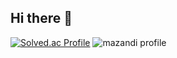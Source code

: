 ## Hi there 👋
[![Solved.ac Profile](http://mazassumnida.wtf/api/v2/generate_badge?boj=dongs826)](https://solved.ac/dongs826/)
![mazandi profile](http://mazandi.herokuapp.com/api?handle=dongs826)
<!--
**dongs826/dongs826** is a ✨ _special_ ✨ repository because its `README.md` (this file) appears on your GitHub profile.

Here are some ideas to get you started:

- 🔭 I’m currently working on ...
- 🌱 I’m currently learning ...
- 👯 I’m looking to collaborate on ...
- 🤔 I’m looking for help with ...
- 💬 Ask me about ...
- 📫 How to reach me: ...
- 😄 Pronouns: ...
- ⚡ Fun fact: ...
-->
